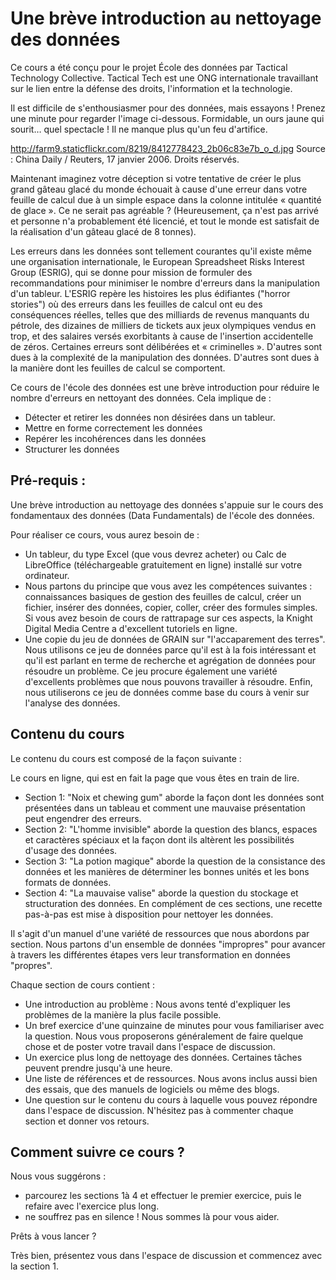 # Une brève introduction au nettoyage des données

Ce cours a été conçu pour le projet École des données par Tactical Technology Collective. Tactical Tech est une ONG internationale travaillant sur le lien entre la défense des droits, l'information et la technologie.
 
Il est difficile de s'enthousiasmer pour des données, mais essayons ! Prenez une minute pour regarder l'image ci-dessous. Formidable, un ours jaune qui sourit… quel spectacle ! Il ne manque plus qu'un feu d'artifice. 

http://farm9.staticflickr.com/8219/8412778423_2b06c83e7b_o_d.jpg
Source : China Daily / Reuters, 17 janvier 2006. Droits réservés.

Maintenant imaginez votre déception si votre tentative de créer le plus grand gâteau glacé du monde échouait à cause d'une erreur dans votre feuille de calcul due à un simple espace dans la colonne intitulée « quantité de glace ». Ce ne serait pas agréable ? (Heureusement, ça n'est pas arrivé et personne n'a probablement été licencié, et tout le monde est satisfait de la réalisation d'un gâteau glacé de 8 tonnes).

Les erreurs dans les données sont tellement courantes qu'il existe même une organisation internationale, le European Spreadsheet Risks Interest Group (ESRIG), qui se donne pour mission de formuler des recommandations pour minimiser le nombre d'erreurs dans la manipulation d'un tableur. L'ESRIG repère les histoires les plus édifiantes ("horror stories") où des erreurs dans les feuilles de calcul ont eu des conséquences réelles, telles que des milliards de revenus manquants du pétrole, des dizaines de milliers de tickets aux jeux olympiques vendus en trop, et des salaires versés exorbitants à cause de l'insertion accidentelle de zéros. Certaines erreurs sont délibérées et « criminelles ».  D'autres sont dues à la complexité de la manipulation des données. D'autres sont dues à la manière dont les feuilles de calcul se comportent.   

Ce cours de l'école des données est une brève introduction pour réduire le nombre d'erreurs en nettoyant des données. Cela implique de : 
* Détecter et retirer les données non désirées dans un tableur. 
* Mettre en forme correctement les données
* Repérer les incohérences dans les données
* Structurer les données

## Pré-requis : 

Une brève introduction au nettoyage des données s'appuie sur le cours des fondamentaux des données (Data Fundamentals) de l'école des données.

Pour réaliser ce cours, vous aurez besoin de :
* Un tableur, du type Excel (que vous devrez acheter) ou Calc de LibreOffice (téléchargeable gratuitement en ligne) installé sur votre ordinateur. 
* Nous partons du principe que vous avez les compétences suivantes : connaissances basiques de gestion des feuilles de calcul, créer un fichier, insérer des données, copier, coller, créer des formules simples. 
Si vous avez besoin de cours de rattrapage sur ces aspects, la Knight Digital Media Centre a d'excellent tutoriels en ligne.
* Une copie du jeu de données de GRAIN sur "l'accaparement des terres". Nous utilisons ce jeu de données parce qu'il est à la fois intéressant et qu'il est parlant en terme de recherche et agrégation de données pour résoudre un problème. Ce jeu procure également une variété d'excellents problèmes que nous pouvons travailler à résoudre. Enfin, nous utiliserons ce jeu de données comme base du cours à venir sur l'analyse des données.

## Contenu du cours
Le contenu du cours est composé de la façon suivante :

Le cours en ligne, qui est en fait la page que vous êtes en train de lire.
* Section 1: "Noix et chewing gum" aborde la façon dont les données sont présentées dans un tableau et comment une mauvaise présentation peut engendrer des erreurs.
* Section 2: "L'homme invisible" aborde la question des blancs, espaces et caractères spéciaux et la façon dont ils altèrent les possibilités d'usage des données.
* Section 3: "La potion magique" aborde la question de la consistance des données et les manières de déterminer les bonnes unités et les bons formats de données.
* Section 4: "La mauvaise valise" aborde la question du stockage et structuration des données.
En complément de ces sections, une recette pas-à-pas est mise à disposition pour nettoyer les données.

Il s'agit d'un manuel d'une variété de ressources que nous abordons par section. Nous partons d'un ensemble de données "impropres" pour avancer à travers les différentes étapes vers leur transformation en données "propres".

Chaque section de cours contient : 
* Une introduction au problème : Nous avons tenté d'expliquer les problèmes de la manière la plus facile possible. 
* Un bref exercice d'une quinzaine de minutes pour vous familiariser avec la question. Nous vous proposerons généralement de faire quelque chose et de poster votre travail dans l'espace de discussion. 
* Un exercice plus long de nettoyage des données. Certaines tâches peuvent prendre jusqu'à une heure. 
* Une liste de références et de ressources. Nous avons inclus aussi bien des essais, que des manuels de logiciels ou même des blogs. 
* Une question sur le contenu du cours à laquelle vous pouvez répondre dans l'espace de discussion. N'hésitez pas à commenter chaque section et donner vos retours.  

## Comment suivre ce cours ?
Nous vous suggérons : 
* parcourez les sections 1à 4 et effectuer le premier exercice, puis le refaire avec l'exercice plus long. 
* ne souffrez pas en silence ! Nous sommes là pour vous aider.

Prêts à vous lancer ? 

Très bien, présentez vous dans l'espace de discussion et commencez avec la section 1.  

